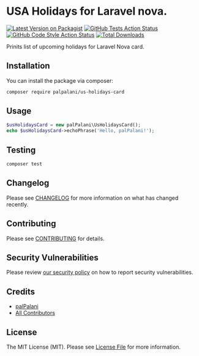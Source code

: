 
# USA Holidays for Laravel nova.

[![Latest Version on Packagist](https://img.shields.io/packagist/v/palpalani/us-holidays-card.svg?style=flat-square)](https://packagist.org/packages/palpalani/us-holidays-card)
[![GitHub Tests Action Status](https://img.shields.io/github/workflow/status/palpalani/us-holidays-card/run-tests?label=tests)](https://github.com/palpalani/us-holidays-card/actions?query=workflow%3Arun-tests+branch%3Amain)
[![GitHub Code Style Action Status](https://img.shields.io/github/workflow/status/palpalani/us-holidays-card/Check%20&%20fix%20styling?label=code%20style)](https://github.com/palpalani/us-holidays-card/actions?query=workflow%3A"Check+%26+fix+styling"+branch%3Amain)
[![Total Downloads](https://img.shields.io/packagist/dt/palpalani/us-holidays-card.svg?style=flat-square)](https://packagist.org/packages/palpalani/us-holidays-card)

Prinits list of upcoming holidays for Laravel Nova card.

## Installation

You can install the package via composer:

```bash
composer require palpalani/us-holidays-card
```

## Usage

```php
$usHolidaysCard = new palPalani\UsHolidaysCard();
echo $usHolidaysCard->echoPhrase('Hello, palPalani!');
```

## Testing

```bash
composer test
```

## Changelog

Please see [CHANGELOG](CHANGELOG.md) for more information on what has changed recently.

## Contributing

Please see [CONTRIBUTING](https://github.com/spatie/.github/blob/main/CONTRIBUTING.md) for details.

## Security Vulnerabilities

Please review [our security policy](../../security/policy) on how to report security vulnerabilities.

## Credits

- [palPalani](https://github.com/palpalani)
- [All Contributors](../../contributors)

## License

The MIT License (MIT). Please see [License File](LICENSE.md) for more information.
